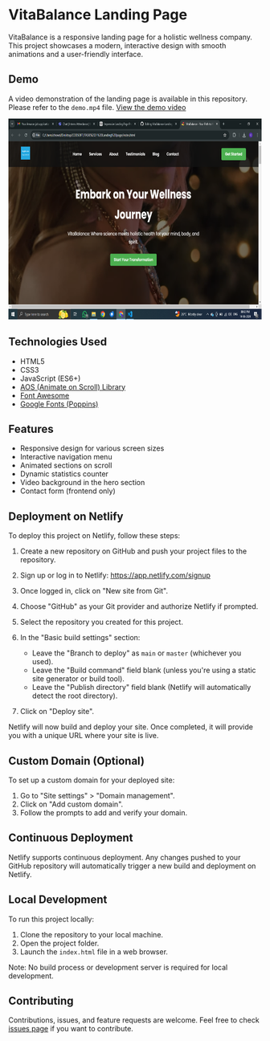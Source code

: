# VitaBalance Landing Page

VitaBalance is a responsive landing page for a holistic wellness company. This project showcases a modern, interactive design with smooth animations and a user-friendly interface.

## Demo

A video demonstration of the landing page is available in this repository. Please refer to the `demo.mp4` file.
[View the demo video](./vitabalance.mp4)

<img src="vita.png" width="600" height="400">

## Technologies Used

- HTML5
- CSS3
- JavaScript (ES6+)
- [AOS (Animate on Scroll) Library](https://github.com/michalsnik/aos)
- [Font Awesome](https://fontawesome.com/)
- [Google Fonts (Poppins)](https://fonts.google.com/specimen/Poppins)

## Features

- Responsive design for various screen sizes
- Interactive navigation menu
- Animated sections on scroll
- Dynamic statistics counter
- Video background in the hero section
- Contact form (frontend only)

## Deployment on Netlify

To deploy this project on Netlify, follow these steps:

1. Create a new repository on GitHub and push your project files to the repository.

2. Sign up or log in to Netlify: https://app.netlify.com/signup

3. Once logged in, click on "New site from Git".

4. Choose "GitHub" as your Git provider and authorize Netlify if prompted.

5. Select the repository you created for this project.

6. In the "Basic build settings" section:
   - Leave the "Branch to deploy" as `main` or `master` (whichever you used).
   - Leave the "Build command" field blank (unless you're using a static site generator or build tool).
   - Leave the "Publish directory" field blank (Netlify will automatically detect the root directory).

7. Click on "Deploy site".

Netlify will now build and deploy your site. Once completed, it will provide you with a unique URL where your site is live.

## Custom Domain (Optional)

To set up a custom domain for your deployed site:

1. Go to "Site settings" > "Domain management".
2. Click on "Add custom domain".
3. Follow the prompts to add and verify your domain.

## Continuous Deployment

Netlify supports continuous deployment. Any changes pushed to your GitHub repository will automatically trigger a new build and deployment on Netlify.

## Local Development

To run this project locally:

1. Clone the repository to your local machine.
2. Open the project folder.
3. Launch the `index.html` file in a web browser.

Note: No build process or development server is required for local development.

## Contributing

Contributions, issues, and feature requests are welcome. Feel free to check [issues page](https://github.com/chowdaa/vitabalance-landing-page/issues) if you want to contribute.
